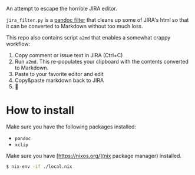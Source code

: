 An attempt to escape the horrible JIRA editor.

`jira_filter.py` is a [pandoc filter](https://pandoc.org/filters.html) that cleans up some of JIRA's html so that it can be converted to Markdown without too much loss.

This repo also contains script `a2md` that enables a somewhat crappy workflow:

1. Copy comment or issue text in JIRA (Ctrl+C)
2. Run `a2md`. This re-populates your clipboard with the contents converted to Markdown.
3. Paste to your favorite editor and edit
4. Copy&paste markdown back to JIRA
5. 🥲


# How to install

Make sure you have the following packages installed:
- `pandoc`
- `xclip`

Make sure you have [https://nixos.org/](nix package manager) installed.

```sh
$ nix-env -if ./local.nix
```
